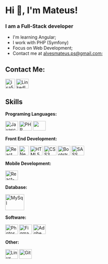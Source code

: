 <h1>Hi 👋, I'm Mateus!</h1>
<h3>I am a Full-Stack developer </h3>

- I'm learning Angular;
- I work with PHP (Symfony)
- Focus on Web Development;
- Contact me at <a href = "mailto: alvesmateus.ps@gmail.com">alvesmateus.ps@gmail.com</a>;

## **Contact Me:**

<div>
  <a href = "mailto: alvesmateus.ps@gmail.com"><img align="center" src="https://upload.wikimedia.org/wikipedia/commons/thumb/7/7e/Gmail_icon_%282020%29.svg/2560px-Gmail_icon_%282020%29.svg.png" alt="isa56" height="auto" width="30" /></a>
  <a href="https://www.linkedin.com/in/mateusalves63/"><img alt='LinkedIn' height="30" width="40" align="center" src="https://cdn.jsdelivr.net/gh/devicons/devicon/icons/linkedin/linkedin-original.svg" /></a>
</div>

## **Skills**

**Programing Languages:**
<div>
  <img alt='Javascript' height="30" width="40" src="https://cdn.jsdelivr.net/gh/devicons/devicon/icons/javascript/javascript-original.svg" />
  <img alt='PHP' height="30" width="40" src="https://cdn.jsdelivr.net/gh/devicons/devicon/icons/php/php-original.svg" />
  <img alta='Java' height="30" width="40" src="https://cdn.jsdelivr.net/gh/devicons/devicon/icons/java/java-original-wordmark.svg" />
          
</div>

**Front End Development:**
<div>
  <img alt='React' height="30" width="40" src="https://cdn.jsdelivr.net/gh/devicons/devicon/icons/react/react-original.svg" />
  <img alt='Next.Js' height="30 width="40" src="https://cdn.jsdelivr.net/gh/devicons/devicon/icons/nextjs/nextjs-original.svg" />
  <img alt='HTML5' height="30" width="40" src="https://cdn.jsdelivr.net/gh/devicons/devicon/icons/html5/html5-original.svg" />
  <img alt='CSS3' height="30" width="40" src="https://cdn.jsdelivr.net/gh/devicons/devicon/icons/css3/css3-original.svg" />
  <img alt='Bootstrap' height="30" width="40" src="https://cdn.jsdelivr.net/gh/devicons/devicon/icons/bootstrap/bootstrap-original.svg" />
  <img alt='SASS' height="30" width="40" src="https://cdn.jsdelivr.net/gh/devicons/devicon/icons/sass/sass-original.svg" />
</div>

**Mobile Development:**
<div>
  <img alt='React-Native' height="30" width="40" src="https://cdn.jsdelivr.net/gh/devicons/devicon/icons/react/react-original.svg" />
</div>

**Database:**
<div>
  <img alt='MySql' height="50" width="60" src="https://cdn.jsdelivr.net/gh/devicons/devicon/icons/mysql/mysql-original-wordmark.svg" />
</div>

**Software:**
<div>
  <img alt='Photoshop' height="30" width="40" src="https://cdn.jsdelivr.net/gh/devicons/devicon/icons/photoshop/photoshop-plain.svg" />
  <img alt='Figma' height="30" width="40" src="https://cdn.jsdelivr.net/gh/devicons/devicon/icons/figma/figma-original.svg" />
  <img alt='Adobe XD' height="30" width="40" src="https://cdn.jsdelivr.net/gh/devicons/devicon/icons/xd/xd-plain.svg" />
</div>

**Other:**
<div>
  <img alt='Linux' height="30" width="40" src="https://cdn.jsdelivr.net/gh/devicons/devicon/icons/linux/linux-original.svg" />
  <img alt='Git' height="30" width="40" src="https://cdn.jsdelivr.net/gh/devicons/devicon/icons/git/git-original.svg" />
</div>
